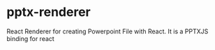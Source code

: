 # pptx-renderer
React Renderer for creating Powerpoint File with React. It is a PPTXJS binding for react

